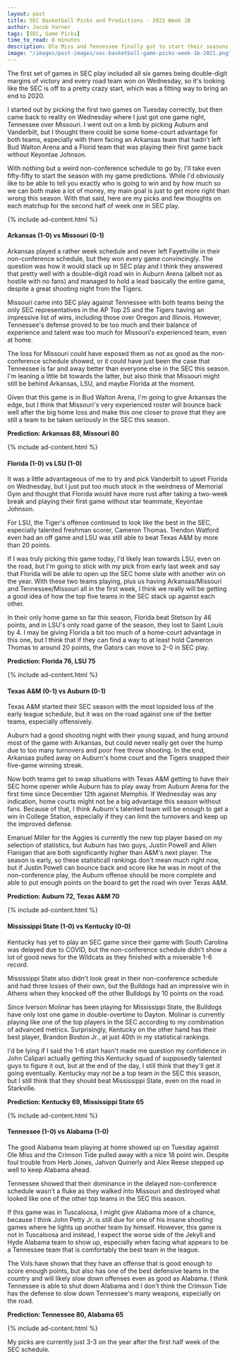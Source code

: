 ```yaml
---
layout: post
title: SEC Basketball Picks and Predictions - 2021 Week 1B
author: Jacob Varner
tags: [SEC, Game Picks]
time_to_read: 8 minutes
description: Ole Miss and Tennessee finally got to start their seasons this week, so all SEC teams have played at least two games and these rankings have at least some data to go off of for each team. Kentucky continues to struggle and might be an even bigger concern than I thought while the uneven schedules and number of games for each team make it difficult for me to be confident in certain positions.
image: "/images/post-images/sec-basketball-game-picks-week-1b-2021.png"
---
```


The first set of games in SEC play included all six games being double-digit margins of victory and every road team won on Wednesday, so it's looking like the SEC is off to a pretty crazy start, which was a fitting way to bring an end to 2020.

I started out by picking the first two games on Tuesday correctly, but then came back to reality on Wednesday where I just got one game right, Tennessee over Missouri. I went out on a limb by picking Auburn and Vanderbilt, but I thought there could be some home-court advantage for both teams, especially with them facing an Arkansas team that hadn't left Bud Walton Arena and a Florid team that was playing their first game back without Keyontae Johnson.

With nothing but a weird non-conference schedule to go by, I'll take even fifty-fifty to start the season with my game predictions. While I'd obviously like to be able to tell you exactly who is going to win and by how much so we can both make a lot of money, my main goal is just to get more right than wrong this season. With that said, here are my picks and few thoughts on each matchup for the second half of week one in SEC play.

{% include ad-content.html %}

#### Arkansas (1-0) vs Missouri (0-1)

Arkansas played a rather week schedule and never left Fayettville in their non-conference schedule, but they won every game convincingly. The question was how it would stack up in SEC play and I think they answered that pretty well with a double-digit road win in Auburn Arena (albeit not as hostile with no fans) and managed to hold a lead basically the entire game, despite a great shooting night from the Tigers.

Missouri came into SEC play against Tennessee with both teams being the only SEC representatives in the AP Top 25 and the Tigers having an impressive list of wins, including those over Oregon and Illinois. However, Tennessee's defense proved to be too much and their balance of experience and talent was too much for Missouri's experienced team, even at home.

The loss for Missouri could have exposed them as not as good as the non-conference schedule showed, or it could have just been the case that Tennessee is far and away better than everyone else in the SEC this season. I'm leaning a little bit towards the latter, but also think that Missouri might still be behind Arkansas, LSU, and maybe Florida at the moment.

Given that this game is in Bud Walton Arena, I'm going to give Arkansas the edge, but I think that Missouri's very experienced roster will bounce back well after the big home loss and make this one closer to prove that they are still a team to be taken seriously in the SEC this season.

**Prediction: Arkansas 88, Missouri 80**

{% include ad-content.html %}

#### Florida (1-0) vs LSU (1-0)

It was a little advantageous of me to try and pick Vanderbilt to upset Florida on Wednesday, but I just put too much stock in the weirdness of Memorial Gym and thought that Florida would have more rust after taking a two-week break and playing their first game without star teammate, Keyontae Johnson.

For LSU, the Tiger's offense continued to look like the best in the SEC, especially talented freshman scorer, Cameron Thomas. Trendon Watford even had an off game and LSU was still able to beat Texas A&M by more than 20 points.

If I was truly picking this game today, I'd likely lean towards LSU, even on the road, but I'm going to stick with my pick from early last week and say that Florida will be able to open up the SEC home slate with another win on the year. With these two teams playing, plus us having Arkansas/Missouri and Tennessee/Missouri all in the first week, I think we really will be getting a good idea of how the top five teams in the SEC stack up against each other.

In their only home game so far this season, Florida beat Stetson by 46 points, and in LSU's only road game of the season, they lost to Saint Louis by 4. I may be giving Florida a bit too much of a home-court advantage in this one, but I think that if they can find a way to at least hold Cameron Thomas to around 20 points, the Gators can move to 2-0 in SEC play.

**Prediction: Florida 76, LSU 75**

{% include ad-content.html %}

#### Texas A&M (0-1) vs Auburn (0-1)

Texas A&M started their SEC season with the most lopsided loss of the early league schedule, but it was on the road against one of the better teams, especially offensively.

Auburn had a good shooting night with their young squad, and hung around most of the game with Arkansas, but could never really get over the hump due to too many turnovers and poor free throw shooting. In the end, Arkansas pulled away on Auburn's home court and the Tigers snapped their five-game winning streak.

Now both teams get to swap situations with Texas A&M getting to have their SEC home opener while Auburn has to play away from Auburn Arena for the first time since December 12th against Memphis. If Wednesday was any indication, home courts might not be a big advantage this season without fans. Because of that, I think Auburn's talented team will be enough to get a win in College Station, especially if they can limit the turnovers and keep up the improved defense.

Emanuel Miller for the Aggies is currently the new top player based on my selection of statistics, but Auburn has two guys, Justin Powell and Allen Flanigan that are both significantly higher than A&M's next player. The season is early, so these statisticall rankings don't mean much right now, but if Justin Powell can bounce back and score like he was in most of the non-conference play, the Auburn offense should be more complete and able to put enough points on the board to get the road win over Texas A&M.

**Prediction: Auburn 72, Texas A&M 70**

{% include ad-content.html %}

#### Mississippi State (1-0) vs Kentucky (0-0)

Kentucky has yet to play an SEC game since their game with South Carolina was delayed due to COVID, but the non-conference schedule didn't show a lot of good news for the Wildcats as they finished with a miserable 1-6 record.

Mississippi State also didn't look great in their non-conference schedule and had three losses of their own, but the Bulldogs had an impressive win in Athens when they knocked off the other Bulldogs by 10 points on the road.

Since Iverson Molinar has been playing for Mississippi State, the Bulldogs have only lost one game in double-overtime to Dayton. Molinar is currently playing like one of the top players in the SEC according to my combination of advanced metrics. Surprisingly, Kentucky on the other hand has their best player, Brandon Boston Jr., at just 40th in my statistical rankings.

I'd be lying if I said the 1-6 start hasn't made me question my confidence in John Calipari actually getting this Kentucky squad of supposedly talented guys to figure it out, but at the end of the day, I still think that they'll get it going eventually. Kentucky may not be a top team in the SEC this season, but I still think that they should beat Mississippi State, even on the road in Starkville.

**Prediction: Kentucky 69, Mississippi State 65**

{% include ad-content.html %}

#### Tennessee (1-0) vs Alabama (1-0)

The good Alabama team playing at home showed up on Tuesday against Ole Miss and the Crimson Tide pulled away with a nice 18 point win. Despite foul trouble from Herb Jones, Jahvon Quinerly and Alex Reese stepped up well to keep Alabama ahead.

Tennessee showed that their dominance in the delayed non-conference schedule wasn't a fluke as they walked into Missouri and destroyed what looked like one of the other top teams in the SEC this season.

If this game was in Tuscaloosa, I might give Alabama more of a chance, because I think John Petty Jr. is still due for one of his insane shooting games where he lights up another team by himself. However, this game is not in Tuscaloosa and instead, I expect the worse side of the Jekyll and Hyde Alabama team to show up, especially when facing what appears to be a Tennessee team that is comfortably the best team in the league.

The Vols have shown that they have an offense that is good enough to score enough points, but also has one of the best defensive teams in the country and will likely slow down offenses even as good as Alabama. I think Tennessee is able to shut down Alabama and I don't think the Crimson Tide has the defense to slow down Tennessee's many weapons, especially on the road.

**Prediction: Tennessee 80, Alabama 65**

{% include ad-content.html %}

My picks are currently just 3-3 on the year after the first half week of the SEC schedule.